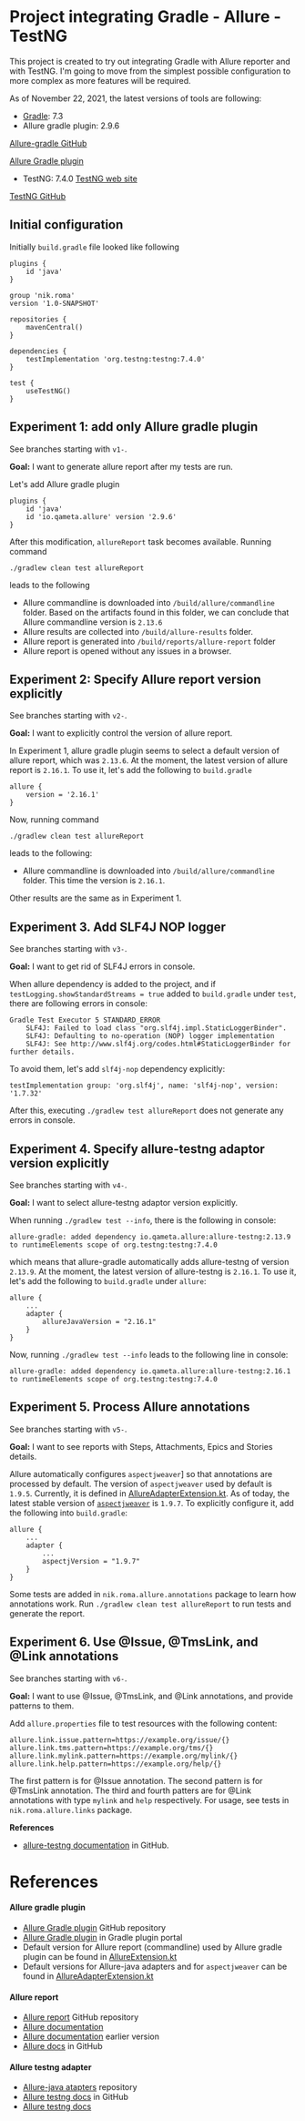 # Project integrating Gradle - Allure - TestNG

This project is created to try out integrating Gradle with Allure reporter and with TestNG.
I'm going to move from the simplest possible configuration to more complex as more features will be required.

As of November 22, 2021, the latest versions of tools are following:
- [Gradle](https://gradle.org/): 7.3
- Allure gradle plugin: 2.9.6

[Allure-gradle GitHub](https://github.com/allure-framework/allure-gradle)

[Allure Gradle plugin](https://plugins.gradle.org/plugin/io.qameta.allure)


- TestNG: 7.4.0
[TestNG web site](https://testng.org/doc/)

[TestNG GitHub](https://github.com/cbeust/testng)

## Initial configuration
Initially `build.gradle` file looked like following
```
plugins {
    id 'java'
}

group 'nik.roma'
version '1.0-SNAPSHOT'

repositories {
    mavenCentral()
}

dependencies {
    testImplementation 'org.testng:testng:7.4.0'
}

test {
    useTestNG()
}
```
## Experiment 1: add only Allure gradle plugin
See branches starting with `v1-`.

**Goal:** I want to generate allure report after my tests are run.

Let's add Allure gradle plugin
```
plugins {
    id 'java'
    id 'io.qameta.allure' version '2.9.6'
}
```
After this modification, `allureReport` task becomes available.
Running command 
```
./gradlew clean test allureReport
``` 
leads to the following
* Allure commandline is downloaded into `/build/allure/commandline` folder. 
Based on the artifacts found in this folder, we can conclude that Allure commandline version is `2.13.6`
* Allure results are collected into `/build/allure-results` folder.
* Allure report is generated into `/build/reports/allure-report` folder
* Allure report is opened without any issues in a browser.

## Experiment 2: Specify Allure report version explicitly
See branches starting with `v2-`.

**Goal:** I want to explicitly control the version of allure report. 

In Experiment 1, allure gradle plugin seems to select 
a default version of allure report, which was `2.13.6`.
At the moment, the latest version of allure report is `2.16.1`.
To use it, let's add the following to `build.gradle`
```
allure {
    version = '2.16.1'
}
```
Now, running command
```
./gradlew clean test allureReport
``` 
leads to the following:
* Allure commandline is downloaded into `/build/allure/commandline` folder.
This time the version is `2.16.1`.

Other results are the same as in Experiment 1.

## Experiment 3. Add SLF4J NOP logger
See branches starting with `v3-`.

**Goal:** I want to get rid of SLF4J errors in console.

When allure dependency is added to the project, and if `testLogging.showStandardStreams = true` added to `build.gradle`
under `test`, there are following errors in console:
```
Gradle Test Executor 5 STANDARD_ERROR
    SLF4J: Failed to load class "org.slf4j.impl.StaticLoggerBinder".
    SLF4J: Defaulting to no-operation (NOP) logger implementation
    SLF4J: See http://www.slf4j.org/codes.html#StaticLoggerBinder for further details.
```
To avoid them, let's add `slf4j-nop` dependency explicitly:
```
testImplementation group: 'org.slf4j', name: 'slf4j-nop', version: '1.7.32'
```
After this, executing `./gradlew test allureReport` does not generate any errors in console.

## Experiment 4. Specify allure-testng adaptor version explicitly
See branches starting with `v4-`.

**Goal:** I want to select allure-testng adaptor version explicitly.

When running `./gradlew test --info`, there is the following in console:
```
allure-gradle: added dependency io.qameta.allure:allure-testng:2.13.9 to runtimeElements scope of org.testng:testng:7.4.0
```
which means that allure-gradle automatically adds allure-testng of version `2.13.9`.
At the moment, the latest version of allure-testng is `2.16.1`.
To use it, let's add the following to `build.gradle` under `allure`:
```
allure {
    ...
    adapter {
        allureJavaVersion = "2.16.1"
    }
}
```
Now, running `./gradlew test --info` leads to the following line in console:
```
allure-gradle: added dependency io.qameta.allure:allure-testng:2.16.1 to runtimeElements scope of org.testng:testng:7.4.0
```

## Experiment 5. Process Allure annotations
See branches starting with `v5-`.

**Goal:** I want to see reports with Steps, Attachments, Epics and Stories details.

Allure automatically configures `aspectjweaver`] so that annotations are processed by default.
The version of `aspectjweaver` used by default is `1.9.5`.
Currently, it is defined in 
[AllureAdapterExtension.kt](https://github.com/allure-framework/allure-gradle/blob/master/allure-adapter-plugin/src/main/kotlin/io/qameta/allure/gradle/adapter/AllureAdapterExtension.kt).
As of today, the latest stable version of [`aspectjweaver`](https://mvnrepository.com/artifact/org.aspectj/aspectjweaver) is `1.9.7`.
To explicitly configure it, add the following into `build.gradle`:
```
allure {
    ...
    adapter {
        ...
        aspectjVersion = "1.9.7"
    }
}
```
Some tests are added in `nik.roma.allure.annotations` package to learn how annotations work.
Run `./gradlew clean test allureReport` to run tests and generate the report.

## Experiment 6. Use @Issue, @TmsLink, and @Link annotations
See branches starting with `v6-`.

**Goal:** I want to use @Issue, @TmsLink, and @Link annotations, and provide patterns to them.

Add `allure.properties` file to test resources with the following content:
```
allure.link.issue.pattern=https://example.org/issue/{}
allure.link.tms.pattern=https://example.org/tms/{}
allure.link.mylink.pattern=https://example.org/mylink/{}
allure.link.help.pattern=https://example.org/help/{}
```
The first pattern is for @Issue annotation.
The second pattern is for @TmsLink annotation.
The third and fourth patters are for @Link annotations with type `mylink` and `help` respectively.
For usage, see tests in `nik.roma.allure.links` package.

**References**
- [allure-testng documentation](https://github.com/allure-framework/allure-docs/blob/master/content/frameworks/java/testng.md) in GitHub.

# References

#### Allure gradle plugin
- [Allure Gradle plugin](https://github.com/allure-framework/allure-gradle) GitHub repository
- [Allure Gradle plugin](https://plugins.gradle.org/plugin/io.qameta.allure) in Gradle plugin portal
- Default version for Allure report (commandline) used by Allure gradle plugin can be found in [AllureExtension.kt](https://github.com/allure-framework/allure-gradle/blob/master/allure-base-plugin/src/main/kotlin/io/qameta/allure/gradle/base/AllureExtension.kt)
- Default versions for Allure-java adapters and for `aspectjweaver` can be found in [AllureAdapterExtension.kt](https://github.com/allure-framework/allure-gradle/blob/master/allure-adapter-plugin/src/main/kotlin/io/qameta/allure/gradle/adapter/AllureAdapterExtension.kt)

#### Allure report
- [Allure report](https://github.com/allure-framework/allure2) GitHub repository
- [Allure documentation](https://docs.qameta.io/allure-report/)
- [Allure documentation](https://docs.qameta.io/allure/) earlier version
- [Allure docs](https://github.com/allure-framework/allure-docs) in GitHub

#### Allure testng adapter
- [Allure-java atapters](https://github.com/allure-framework/allure-java) repository
- [Allure testng docs](https://github.com/allure-framework/allure-docs/blob/master/content/frameworks/java/testng.md) in GitHub
- [Allure testng docs](https://docs.qameta.io/allure/#_testng)